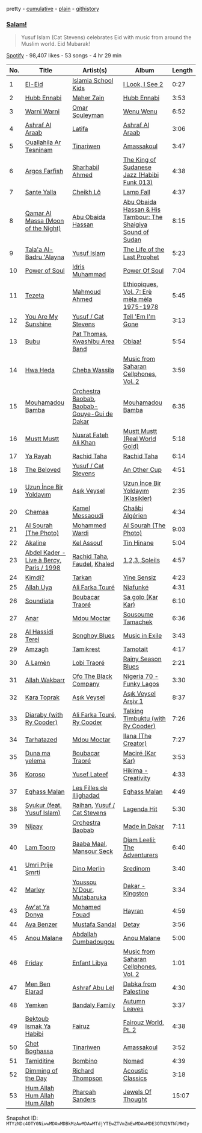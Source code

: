 pretty - [cumulative](/playlists/cumulative/37i9dQZF1DX38snDqzaVVW.md) - [plain](/playlists/plain/37i9dQZF1DX38snDqzaVVW) - [githistory](https://github.githistory.xyz/mackorone/spotify-playlist-archive/blob/main/playlists/plain/37i9dQZF1DX38snDqzaVVW)

### [Salam!](https://open.spotify.com/playlist/37i9dQZF1DX38snDqzaVVW)

> Yusuf Islam \(Cat Stevens\) celebrates Eid with music from around the Muslim world\. Eid Mubarak!

[Spotify](https://open.spotify.com/user/spotify) - 98,407 likes - 53 songs - 4 hr 29 min

| No. | Title | Artist(s) | Album | Length |
|---|---|---|---|---|
| 1 | [El\-Eid](https://open.spotify.com/track/58kXj7LtX3jnEiDHrDi8Up) | [Islamia School Kids](https://open.spotify.com/artist/5yM1BjpLzBIn1l6GQKQoM7) | [I Look, I See 2](https://open.spotify.com/album/7omcE48OJuP5tSMHETMvu2) | 0:27 |
| 2 | [Hubb Ennabi](https://open.spotify.com/track/2qZ7TOLvwtD8uWn5e8qYXc) | [Maher Zain](https://open.spotify.com/artist/6PUZZX4GCzeFS0GaDWxVwz) | [Hubb Ennabi](https://open.spotify.com/album/2YZFEVlbqNJs22h35HPfmY) | 3:53 |
| 3 | [Warni Warni](https://open.spotify.com/track/3cAeVEM3e2qv2V4lVhMpdR) | [Omar Souleyman](https://open.spotify.com/artist/11dMqVZY4PHgVL80tejvHK) | [Wenu Wenu](https://open.spotify.com/album/3E2DQ7tVjC1zcgiCSTIoaC) | 6:52 |
| 4 | [Ashraf Al Araab](https://open.spotify.com/track/67i5XcT7Ry0Y7wzRegExsh) | [Latifa](https://open.spotify.com/artist/1PuTOfIYIEdoxKNnXJAPZe) | [Ashraf Al Araab](https://open.spotify.com/album/3AKgdSxdOAUuDU3nmqKX6H) | 3:06 |
| 5 | [Ouallahila Ar Tesninam](https://open.spotify.com/track/446gzpU2Q5Wwhy9NfRFIE1) | [Tinariwen](https://open.spotify.com/artist/2sf2owtFSCvz2MLfxmNdkb) | [Amassakoul](https://open.spotify.com/album/5FPDGVaIIfWVH79NJoslSe) | 3:47 |
| 6 | [Argos Farfish](https://open.spotify.com/track/3TosvXBW7zPlflPogA1dBV) | [Sharhabil Ahmed](https://open.spotify.com/artist/0caFqNO2pJ97tE5CAqXNRq) | [The King of Sudanese Jazz \(Habibi Funk 013\)](https://open.spotify.com/album/03XCBNJ0dLsvjYcQTJkTXb) | 4:38 |
| 7 | [Sante Yalla](https://open.spotify.com/track/1fyJioPh0qZQUHY9mBwnHY) | [Cheikh Lô](https://open.spotify.com/artist/6CFWXwqEBUi0UFoIIxmg9h) | [Lamp Fall](https://open.spotify.com/album/2bO5zAnAVOkBwiEngpFHmn) | 4:37 |
| 8 | [Qamar Al Massa \(Moon of the Night\)](https://open.spotify.com/track/0Us6QgjBhIKXeGU43kiJfT) | [Abu Obaida Hassan](https://open.spotify.com/artist/3opqEDktF05rXFAnoFAzFj) | [Abu Obaida Hassan & His Tambour: The Shaigiya Sound of Sudan](https://open.spotify.com/album/6nX1I3VbQKyt8AoCGofZYO) | 8:15 |
| 9 | [Tala'a Al\-Badru 'Alayna](https://open.spotify.com/track/2RxSdiXHpxhapIp3ZNXqiF) | [Yusuf Islam](https://open.spotify.com/artist/5OC5mCMdUlT4F8H9knv2AD) | [The Life of the Last Prophet](https://open.spotify.com/album/09nvjpbZCcck9ZfxGrtWXR) | 5:23 |
| 10 | [Power of Soul](https://open.spotify.com/track/4oA5wuVnDZY6jrY4NP78xu) | [Idris Muhammad](https://open.spotify.com/artist/6ghiUK2ao3KcmmDt2pbNzN) | [Power Of Soul](https://open.spotify.com/album/3IUR2zFKUbyPA2OW1sJpzX) | 7:04 |
| 11 | [Tezeta](https://open.spotify.com/track/3IJOlBSUMtJ2xfedPGLcLO) | [Mahmoud Ahmed](https://open.spotify.com/artist/1QrSgIS6RU4dgNPxLQMoha) | [Ethiopiques, Vol\. 7: Erè mèla mèla 1975\-1978](https://open.spotify.com/album/0SCNMJwzqp2yEji1HJkGbn) | 5:45 |
| 12 | [You Are My Sunshine](https://open.spotify.com/track/2Gny078PSF12O1aBcv0Ck2) | [Yusuf / Cat Stevens](https://open.spotify.com/artist/08F3Y3SctIlsOEmKd6dnH8) | [Tell 'Em I'm Gone](https://open.spotify.com/album/28hJN0xmswlL5CN6HjXSwZ) | 3:13 |
| 13 | [Bubu](https://open.spotify.com/track/5Q8Ng4TyCX3SLcOGEwZS0o) | [Pat Thomas](https://open.spotify.com/artist/6bDPzH0ZXkaMcXYlcQ2yoy), [Kwashibu Area Band](https://open.spotify.com/artist/53PQcfQVWV5FU1Mh7Of1yP) | [Obiaa!](https://open.spotify.com/album/3Wdq1VaLYiAicJGiC2zzVG) | 5:54 |
| 14 | [Hwa Heda](https://open.spotify.com/track/5WRXFGWbfFcIEO3Gq0TcC8) | [Cheba Wassila](https://open.spotify.com/artist/0NnO9ATVBWmHMYl3LY9S33) | [Music from Saharan Cellphones, Vol\. 2](https://open.spotify.com/album/2ec7StRUkm51joitBXItbK) | 3:59 |
| 15 | [Mouhamadou Bamba](https://open.spotify.com/track/5QdcVm85PHGVXtA14LoG59) | [Orchestra Baobab](https://open.spotify.com/artist/7xT0arvCDupDU1YYy0BNv9), [Baobab\-Gouye\-Gui de Dakar](https://open.spotify.com/artist/396biTOuSgatR6cQxDFL2T) | [Mouhamadou Bamba](https://open.spotify.com/album/4h4yBxb4nKA2t7WH5GfXFe) | 6:35 |
| 16 | [Mustt Mustt](https://open.spotify.com/track/3xSz5q0i3aTVD446ucans3) | [Nusrat Fateh Ali Khan](https://open.spotify.com/artist/5HcunTidTUrOaf8V0iJcvl) | [Mustt Mustt \(Real World Gold\)](https://open.spotify.com/album/57ObW7qW6CN1CWLXV5DOGb) | 5:18 |
| 17 | [Ya Rayah](https://open.spotify.com/track/1wJNH6cko8Whrp2zMnpKML) | [Rachid Taha](https://open.spotify.com/artist/2URqJkDiySO0FRiAUq75FV) | [Rachid Taha](https://open.spotify.com/album/1BNjRYSgzmgduvizOKtfvT) | 6:14 |
| 18 | [The Beloved](https://open.spotify.com/track/08s7ZI5hDNwKqxAjHwR8QX) | [Yusuf / Cat Stevens](https://open.spotify.com/artist/08F3Y3SctIlsOEmKd6dnH8) | [An Other Cup](https://open.spotify.com/album/4HvKu6dInngrggvpHDUdEH) | 4:51 |
| 19 | [Uzun İnce Bir Yoldayım](https://open.spotify.com/track/7jquDCB0srCKiBJp0GuUDx) | [Aşık Veysel](https://open.spotify.com/artist/7rVsiFwBEEmTNoStle68F3) | [Uzun İnce Bir Yoldayım \(Klasikler\)](https://open.spotify.com/album/4PtRKiZ8Y1pfWV9E8xl1o7) | 2:35 |
| 20 | [Chemaa](https://open.spotify.com/track/68eRlRXEZk1iMr0AdW78jD) | [Kamel Messaoudi](https://open.spotify.com/artist/7yLOExurLKWUlj520esuAt) | [Chaâbi Algérien](https://open.spotify.com/album/1R7G7QAN1wENelHO8MikUm) | 4:34 |
| 21 | [Al Sourah \(The Photo\)](https://open.spotify.com/track/4SCrXi9ykaO1ARxy3LpoDX) | [Mohammed Wardi](https://open.spotify.com/artist/313bd0jXbLkPKmko793BuU) | [Al Sourah \(The Photo\)](https://open.spotify.com/album/6ZIkpdcwNKpPwT05nVe1aj) | 9:03 |
| 22 | [Akaline](https://open.spotify.com/track/0V9DjtOmk3yxz8HeEyxYsY) | [Kel Assouf](https://open.spotify.com/artist/5mu6VL20oyfrkqOW61w7p9) | [Tin Hinane](https://open.spotify.com/album/58tahxJBcMrtsbp0s3amh2) | 5:04 |
| 23 | [Abdel Kader \- Live à Bercy, Paris / 1998](https://open.spotify.com/track/3PNqtQFVeULgHm7Cs7Yofd) | [Rachid Taha](https://open.spotify.com/artist/2URqJkDiySO0FRiAUq75FV), [Faudel](https://open.spotify.com/artist/3z7JrEEE9McrDXpYigPncZ), [Khaled](https://open.spotify.com/artist/28ztjHIXceRRntmTUfnmUX) | [1,2,3, Soleils](https://open.spotify.com/album/1fYYDAZ9C2gg3rB66JpHjS) | 4:57 |
| 24 | [Kimdi?](https://open.spotify.com/track/1Kxnp6VqY4xNIO561MQJ8b) | [Tarkan](https://open.spotify.com/artist/2yMN0IP20GOaN6q0p0zL5k) | [Yine Sensiz](https://open.spotify.com/album/2N5Cp0xZ2gm0QqMWRCALQB) | 4:23 |
| 25 | [Allah Uya](https://open.spotify.com/track/5GhrRWZZez52XUAlZ3aHRE) | [Ali Farka Touré](https://open.spotify.com/artist/3mNygoyrEKLgo6sx0MzwOL) | [Niafunké](https://open.spotify.com/album/5GfXFFsn4cYbsbFTmlGaDa) | 4:31 |
| 26 | [Soundiata](https://open.spotify.com/track/4aDPFzgACQHXikR70sRs0S) | [Boubacar Traoré](https://open.spotify.com/artist/63Bilw49Uv4s2wnovytDVU) | [Sa golo \(Kar Kar\)](https://open.spotify.com/album/5N5b1Tukw9Byvyz3ssStHo) | 6:10 |
| 27 | [Anar](https://open.spotify.com/track/5Pyb7N1zmY7ITJPMwf0LXm) | [Mdou Moctar](https://open.spotify.com/artist/48dgx7iGqLQ3E5KO3pzd94) | [Sousoume Tamachek](https://open.spotify.com/album/2enCM7zDeNC4AYSH2choVh) | 6:36 |
| 28 | [Al Hassidi Terei](https://open.spotify.com/track/3qCQ1aB8LORMvKL8LS2M2u) | [Songhoy Blues](https://open.spotify.com/artist/5fpQ5Qt2BKgoVBSMw4Z17Z) | [Music in Exile](https://open.spotify.com/album/0DVAsW7CZkaUg8zv0FinJI) | 3:43 |
| 29 | [Amzagh](https://open.spotify.com/track/56HN4bEP56M0qCGOArBap2) | [Tamikrest](https://open.spotify.com/artist/6nZ1wn9URV4oWk4UKuG872) | [Tamotaït](https://open.spotify.com/album/4BQzQk1C37UOLCnYko29Gd) | 4:17 |
| 30 | [A Lamèn](https://open.spotify.com/track/4bT1rl9bnULJw7ivrXozfQ) | [Lobi Traoré](https://open.spotify.com/artist/5uycig9ettxM7vWsZt4Rzp) | [Rainy Season Blues](https://open.spotify.com/album/01PrHxFNvBdEZr99c03s3M) | 2:21 |
| 31 | [Allah Wakbarr](https://open.spotify.com/track/0Mx5cSlbWSOtsf9kHVqIOw) | [Ofo The Black Company](https://open.spotify.com/artist/0BX4K3xwLgIqMqza4yS8eI) | [Nigeria 70 \- Funky Lagos](https://open.spotify.com/album/4Qdl3L0yx9NmcbupcyhdSf) | 3:30 |
| 32 | [Kara Toprak](https://open.spotify.com/track/7KBwZWuhVfscYVgWMhazEW) | [Aşık Veysel](https://open.spotify.com/artist/7rVsiFwBEEmTNoStle68F3) | [Aşık Veysel Arşiv 1](https://open.spotify.com/album/11uWjOHcCLBGJTSHXoLlgE) | 8:37 |
| 33 | [Diaraby \(with Ry Cooder\)](https://open.spotify.com/track/1WmRNq13XPvbmIRcZljM3D) | [Ali Farka Touré](https://open.spotify.com/artist/3mNygoyrEKLgo6sx0MzwOL), [Ry Cooder](https://open.spotify.com/artist/1CPwHx5lgVxv0rfcp7UXLx) | [Talking Timbuktu \(with Ry Cooder\)](https://open.spotify.com/album/2MSgPFGGgIn5EqLezjLpt9) | 7:26 |
| 34 | [Tarhatazed](https://open.spotify.com/track/0vJFdc2FpnPh8yA0kGfktN) | [Mdou Moctar](https://open.spotify.com/artist/48dgx7iGqLQ3E5KO3pzd94) | [Ilana \(The Creator\)](https://open.spotify.com/album/1bbKMkgzgyZ0K3rmMezZ68) | 7:27 |
| 35 | [Duna ma yelema](https://open.spotify.com/track/6luGztVGxfGDfaqpONWUAS) | [Boubacar Traoré](https://open.spotify.com/artist/63Bilw49Uv4s2wnovytDVU) | [Maciré \(Kar Kar\)](https://open.spotify.com/album/3On4vsdEZhu65FuG6xXiQr) | 3:53 |
| 36 | [Koroso](https://open.spotify.com/track/5PYkrbKgSbD9dIN8U8E1jf) | [Yusef Lateef](https://open.spotify.com/artist/33XkS6h90eeK7e6OJHw0mq) | [Hikima \- Creativity](https://open.spotify.com/album/6uFdhuYmW7Yei51ghA7Uh3) | 4:33 |
| 37 | [Eghass Malan](https://open.spotify.com/track/6XfJZKrb14QWubXAQzKngU) | [Les Filles de Illighadad](https://open.spotify.com/artist/45EoOvcenErsYkaJUnqjJv) | [Eghass Malan](https://open.spotify.com/album/2I4WOuSnQzkxC4tbKpg7B1) | 4:49 |
| 38 | [Syukur \(feat\. Yusuf Islam\)](https://open.spotify.com/track/60i1Mt5fuwxGFFvRR4zr4p) | [Raihan](https://open.spotify.com/artist/0wWm1rOeaLQ4jkLpn8tmTt), [Yusuf / Cat Stevens](https://open.spotify.com/artist/08F3Y3SctIlsOEmKd6dnH8) | [Lagenda Hit](https://open.spotify.com/album/1X0p2XZgfQHURXrpDlHTKd) | 5:30 |
| 39 | [Nijaay](https://open.spotify.com/track/3rZn8W62JE6eZrzBLZw95D) | [Orchestra Baobab](https://open.spotify.com/artist/7xT0arvCDupDU1YYy0BNv9) | [Made in Dakar](https://open.spotify.com/album/5T2htXMWcRmuYQdoHJEgi9) | 7:11 |
| 40 | [Lam Tooro](https://open.spotify.com/track/6RXdIw5UTnCIIcWjFvBeis) | [Baaba Maal](https://open.spotify.com/artist/49z6oAiD2RpyUf5yLJs7Nf), [Mansour Seck](https://open.spotify.com/artist/7HAuGBgyiW6xu9tARZUObr) | [Djam Leelii: The Adventurers](https://open.spotify.com/album/3fI60xJqLkfhnbAf907JsS) | 6:40 |
| 41 | [Umri Prije Smrti](https://open.spotify.com/track/6EO0FVP1JQT7saa6869wtX) | [Dino Merlin](https://open.spotify.com/artist/7BjXGqrW02WB9cnLKKzwrK) | [Sredinom](https://open.spotify.com/album/2lgizMNXc7yi5cf79QSGkV) | 3:40 |
| 42 | [Marley](https://open.spotify.com/track/0syx6Mn8xjTIv2jGuQtTgu) | [Youssou N'Dour](https://open.spotify.com/artist/77zlytAFjPFjUKda8TNIDY), [Mutabaruka](https://open.spotify.com/artist/6bm0wrRCDNh2EzfG7OKQar) | [Dakar \- Kingston](https://open.spotify.com/album/2kjgphBtC6e0YFDPCbF8Kd) | 3:34 |
| 43 | [Aw'at Ya Donya](https://open.spotify.com/track/5qUImdujG67dNsT4m4ZVWp) | [Mohamed Fouad](https://open.spotify.com/artist/4FzNAmPr13nex81xINu16D) | [Hayran](https://open.spotify.com/album/4QEWO0Xa509hrgU6jqGRBV) | 4:59 |
| 44 | [Aya Benzer](https://open.spotify.com/track/49Iygx392WIEaP29lq7FOR) | [Mustafa Sandal](https://open.spotify.com/artist/0mkH5jj3goQ51JtPKVodTo) | [Detay](https://open.spotify.com/album/74YzxQhbs1K1kZZHObjwCw) | 3:56 |
| 45 | [Anou Malane](https://open.spotify.com/track/6tx4QhVEpisR6svzUzetNw) | [Abdallah Oumbadougou](https://open.spotify.com/artist/29uudPDBxe9VchRED2cfD6) | [Anou Malane](https://open.spotify.com/album/7IhHxTiSqgD7JcdMV8mINF) | 5:00 |
| 46 | [Friday](https://open.spotify.com/track/73tIJHETXreaZaleUrn0Tp) | [Enfant Libya](https://open.spotify.com/artist/54B1txPNBqgBrbgpixSRbF) | [Music from Saharan Cellphones, Vol\. 2](https://open.spotify.com/album/2ec7StRUkm51joitBXItbK) | 1:01 |
| 47 | [Men Ben Elarad](https://open.spotify.com/track/3s0GCg5vy7blO5z3M95B9X) | [Ashraf Abu Lel](https://open.spotify.com/artist/7dtjgeonwZycxs0B3xBRNA) | [Dabka from Palestine](https://open.spotify.com/album/1ejYFDdN2DE2Bo23ymwyIM) | 4:30 |
| 48 | [Yemken](https://open.spotify.com/track/26JuAynBHsCo0GvmT43gGC) | [Bandaly Family](https://open.spotify.com/artist/0pl2pScrXq9IAKfh81Sb57) | [Autumn Leaves](https://open.spotify.com/album/3Bwo68vzk0SBDpRylt63KT) | 3:37 |
| 49 | [Bektoub Ismak Ya Habibi](https://open.spotify.com/track/0OgrwAadibZsIz2g1OS7Ig) | [Fairuz](https://open.spotify.com/artist/0dwFxqYkvZLSA6U6XfQcDV) | [Fairouz World, Pt\. 2](https://open.spotify.com/album/6GG5rceIHC6rN9fIDDO62Y) | 4:38 |
| 50 | [Chet Boghassa](https://open.spotify.com/track/0JHZHHGxjEJCB4hpMLHvFj) | [Tinariwen](https://open.spotify.com/artist/2sf2owtFSCvz2MLfxmNdkb) | [Amassakoul](https://open.spotify.com/album/5FPDGVaIIfWVH79NJoslSe) | 3:52 |
| 51 | [Tamiditine](https://open.spotify.com/track/2st24VONuY9hqiGAPkhyua) | [Bombino](https://open.spotify.com/artist/7s4I6rDvTcdBDKElVbtsAN) | [Nomad](https://open.spotify.com/album/6Zv8PkjigCztS7AON6ZuZe) | 4:39 |
| 52 | [Dimming of the Day](https://open.spotify.com/track/793iVpELzjDGCjCLbYqsa7) | [Richard Thompson](https://open.spotify.com/artist/5w75MoT8FfcGOMgjgrj1cz) | [Acoustic Classics](https://open.spotify.com/album/5J1AjJbgXL2rsVv2Rmx9um) | 3:18 |
| 53 | [Hum Allah Hum Allah Hum Allah](https://open.spotify.com/track/7leFZrQkHCXdexKLTsgoqo) | [Pharoah Sanders](https://open.spotify.com/artist/3JLUCojZaHrX2LaUkSj7Ud) | [Jewels Of Thought](https://open.spotify.com/album/4PjZrq3XjIAKfdsBNC8SFc) | 15:07 |

Snapshot ID: `MTYzNDc4OTY0NiwwMDAwMDBkMzAwMDAwMTdjYTEwZTVmZmEwMDAwMDE3OTU2NTNlMWIy`